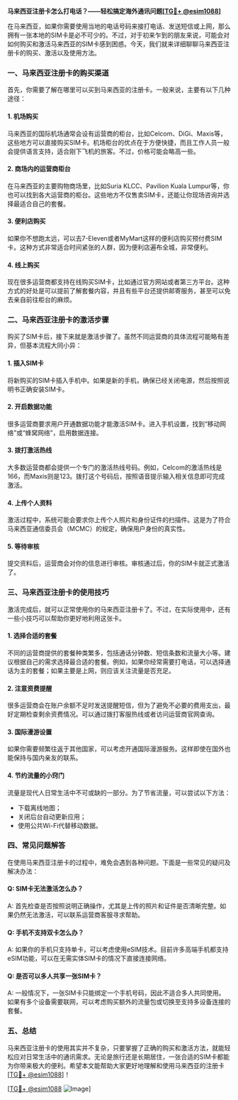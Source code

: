 **马来西亚注册卡怎么打电话？——轻松搞定海外通讯问题[[TG💪+ @esim1088](https://t.me/s/esim1088)]**

在马来西亚，如果你需要使用当地的电话号码来接打电话、发送短信或上网，那么拥有一张本地的SIM卡是必不可少的。不过，对于初来乍到的朋友来说，可能会对如何购买和激活马来西亚的SIM卡感到困惑。今天，我们就来详细聊聊马来西亚注册卡的购买、激活以及使用方法。

### 一、马来西亚注册卡的购买渠道

首先，你需要了解在哪里可以买到马来西亚的注册卡。一般来说，主要有以下几种途径：

#### 1. **机场购买**
   马来西亚的国际机场通常会设有运营商的柜台，比如Celcom、DiGi、Maxis等，这些地方可以直接购买SIM卡。机场柜台的优点在于方便快捷，而且工作人员一般会提供语言支持，适合刚下飞机的旅客。不过，价格可能会略高一些。

#### 2. **商场内的运营商柜台**
   在马来西亚的主要购物商场里，比如Suria KLCC、Pavilion Kuala Lumpur等，你也可以找到各大运营商的柜台。这些地方不仅售卖SIM卡，还能让你现场咨询并选择最适合自己的套餐。

#### 3. **便利店购买**
   如果你不想跑太远，可以去7-Eleven或者MyMart这样的便利店购买预付费SIM卡。这种方式非常适合时间紧张的人群，因为便利店遍布全城，非常便利。

#### 4. **线上购买**
   现在很多运营商都支持在线购买SIM卡，比如通过官方网站或者第三方平台。这种方式的好处是可以提前了解套餐内容，并且有些平台还提供邮寄服务，甚至可以免去亲自前往柜台的麻烦。

### 二、马来西亚注册卡的激活步骤

购买了SIM卡后，接下来就是激活步骤了。虽然不同运营商的具体流程可能略有差异，但基本流程大同小异：

#### 1. **插入SIM卡**
   将新购买的SIM卡插入手机中。如果是新的手机，确保已经关闭电源，然后按照说明书正确安装SIM卡。

#### 2. **开启数据功能**
   很多运营商要求用户开通数据功能才能激活SIM卡。进入手机设置，找到“移动网络”或“蜂窝网络”，启用数据连接。

#### 3. **拨打激活热线**
   大多数运营商都会提供一个专门的激活热线号码。例如，Celcom的激活热线是166，而Maxis则是123。拨打这个号码后，按照语音提示输入相关信息即可完成激活。

#### 4. **上传个人资料**
   激活过程中，系统可能会要求你上传个人照片和身份证件的扫描件。这是为了符合马来西亚通信委员会（MCMC）的规定，确保用户身份的真实性。

#### 5. **等待审核**
   提交资料后，运营商会对你的信息进行审核。审核通过后，你的SIM卡就正式激活了。

### 三、马来西亚注册卡的使用技巧

激活完成后，就可以正常使用你的马来西亚注册卡了。不过，在实际使用中，还有一些小技巧可以帮助你更好地利用这张卡。

#### 1. **选择合适的套餐**
   不同的运营商提供的套餐种类繁多，包括通话分钟数、短信条数和流量大小等。建议根据自己的需求选择最合适的套餐。例如，如果你经常需要打电话，可以选择通话为主的套餐；如果主要是上网，则应该关注流量是否充足。

#### 2. **注意资费提醒**
   很多运营商会在账户余额不足时发送提醒短信，但为了避免不必要的费用支出，最好定期检查剩余资费情况。可以通过拨打客服热线或者访问运营商官网查询。

#### 3. **国际漫游设置**
   如果你需要频繁往返于其他国家，可以考虑开通国际漫游服务。这样即使在国外也能保持与国内亲友的联系。

#### 4. **节约流量的小窍门**
   流量是现代人日常生活中不可或缺的一部分。为了节省流量，可以尝试以下方法：
   - 下载离线地图；
   - 关闭后台自动更新应用；
   - 使用公共Wi-Fi代替移动数据。

### 四、常见问题解答

在使用马来西亚注册卡的过程中，难免会遇到各种问题。下面是一些常见的疑问及解决办法：

#### Q: SIM卡无法激活怎么办？
A: 首先检查是否按照说明正确操作，尤其是上传的照片和证件是否清晰完整。如果仍然无法激活，可以联系运营商客服寻求帮助。

#### Q: 手机不支持双卡怎么办？
A: 如果你的手机只支持单卡，可以考虑使用eSIM技术。目前许多高端手机都支持eSIM功能，可以在无需实体SIM卡的情况下直接连接网络。

#### Q: 是否可以多人共享一张SIM卡？
A: 一般情况下，一张SIM卡只能绑定一个手机号码，因此不适合多人共同使用。如果有多个设备需要联网，可以考虑购买额外的流量包或切换至支持多设备连接的套餐。

### 五、总结

马来西亚注册卡的使用其实并不复杂，只要掌握了正确的购买和激活方法，就能轻松应对日常生活中的通讯需求。无论是旅行还是长期居住，一张合适的SIM卡都能为你带来极大的便利。希望本文能帮助大家更好地理解和使用马来西亚的注册卡[[TG💪+ @esim1088](https://t.me/s/esim1088)]！

[[TG💪+ @esim1088](https://t.me/s/esim1088) ![Image](https://i.postimg.cc/4NQfJmqS/Snipaste-2025-05-13-00-14-12.png)]